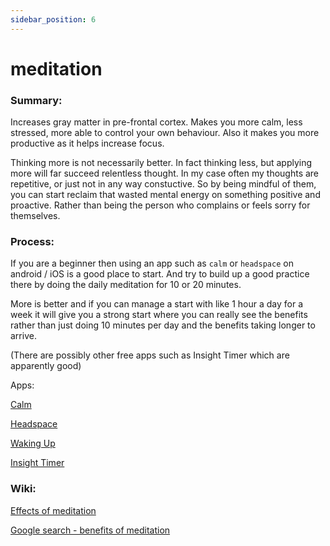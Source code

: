 ```yaml
---
sidebar_position: 6
---
```


# meditation

### Summary: 
Increases gray matter in pre-frontal cortex. Makes you more calm, less stressed,
more able to control your own behaviour. Also it makes you more productive as it helps increase focus.

Thinking more is not necessarily better. In fact thinking less, but applying more 
will far succeed relentless thought. In my case often my thoughts are repetitive, or just not in any way constuctive.
So by being mindful of them, you can start reclaim that wasted mental energy on something positive and proactive. Rather than
 being the person who complains or feels sorry for themselves.


### Process:

If you are a beginner then using an app such as `calm` or `headspace` on android / iOS 
is a good place to start. And try to build up a good practice there by doing the daily meditation for 10 or 20 minutes.

More is better and if you can manage a start with like 1 hour a day for a week it will give you a 
strong start where you can really see the benefits rather than just doing 10 minutes per day and the benefits taking longer
to arrive.

(There are possibly other free apps such as Insight Timer which are apparently good)


Apps:

[Calm](https://www.calm.com/)

[Headspace](https://www.headspace.com/)

[Waking Up](https://www.wakingup.com/)

[Insight Timer](https://insighttimer.com/en-gb)



### Wiki:

[Effects of meditation](https://en.wikipedia.org/wiki/Effects_of_meditation)

[Google search - benefits of meditation](https://www.google.com/search?q=benefits+of+meditation)





